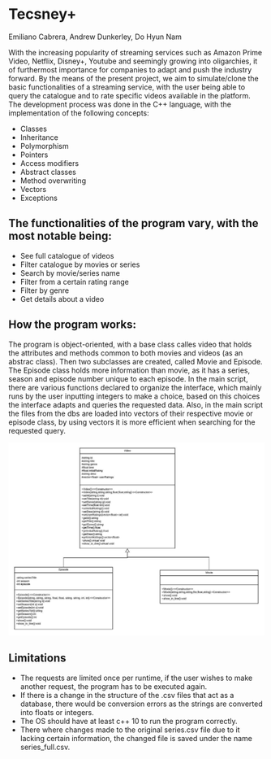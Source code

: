 # Tecsney+
Emiliano Cabrera, Andrew Dunkerley, Do Hyun Nam

With the increasing popularity of streaming services such as Amazon Prime Video, Netflix, Disney+, Youtube and seemingly growing into oligarchies, it of furthermost importance for companies to adapt and push the industry forward. By the means of the present project, we aim to simulate/clone the basic functionalities of a streaming service, with the user being able to query the catalogue and to rate specific videos available in the platform. The development process was done in the C++ language, with the implementation of the following concepts:
- Classes
- Inheritance
- Polymorphism
- Pointers
- Access modifiers
- Abstract classes
- Method overwriting
- Vectors
- Exceptions

## The functionalities of the program vary, with the most notable being:
- See full catalogue of videos
- Filter catalogue by movies or series
- Search by movie/series name
- Filter from a certain rating range
- Filter by genre
- Get details about a video

## How the program works:
The program is object-oriented, with a base class calles video that holds the attributes and methods common to both movies and videos (as an abstrac class). Then two subclasses are created, called Movie and Episode. The Episode class holds more information than movie, as it has a series, season and episode number unique to each episode. In the main script, there are various functions declared to organize the interface, which mainly runs by the user inputting integers to make a choice, based on this choices the interface adapts and queries the requested data. Also, in the main script the files from the dbs are loaded into vectors of their respective movie or episode class, by using vectors it is more efficient when searching for the requested query. 

![UML Diagram](./UML_ClassDiagram.jpeg)

## Limitations
- The requests are limited once per runtime, if the user wishes to make another request, the program has to be executed again.
- If there is a change in the structure of the .csv files that act as a database, there would be conversion errors as the strings are converted into floats or integers.
- The OS should have at least c++ 10 to run the program correctly.
- There where changes made to the original series.csv file due to it lacking certain information, the changed file is saved under the name series_full.csv.


